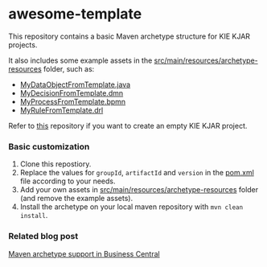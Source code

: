 
# awesome-template
This repository contains a basic Maven archetype structure for KIE KJAR projects.

It also includes some example assets in the [src/main/resources/archetype-resources](https://github.com/caponetto/awesome-template/tree/master/src/main/resources/archetype-resources) folder, such as:

 - [MyDataObjectFromTemplate.java](https://github.com/caponetto/awesome-template/blob/master/src/main/resources/archetype-resources/src/main/java/com/MyDataObjectFromTemplate.java)
 - [MyDecisionFromTemplate.dmn](https://github.com/caponetto/awesome-template/blob/master/src/main/resources/archetype-resources/src/main/resources/MyDecisionFromTemplate.dmn)
 - [MyProcessFromTemplate.bpmn](https://github.com/caponetto/awesome-template/blob/master/src/main/resources/archetype-resources/src/main/resources/MyProcessFromTemplate.bpmn)
 - [MyRuleFromTemplate.drl](https://github.com/caponetto/awesome-template/blob/master/src/main/resources/archetype-resources/src/main/resources/MyRuleFromTemplate.drl)

Refer to [this](https://github.com/kiegroup/droolsjbpm-knowledge/tree/master/kie-archetypes/kie-kjar-archetype) repository if you want to create an empty KIE KJAR project.

### Basic customization
1. Clone this repostiory.
2. Replace the values for `groupId`, `artifactId` and `version` in the [pom.xml](https://github.com/caponetto/awesome-template/blob/master/pom.xml) file according to your needs.
3. Add your own assets in [src/main/resources/archetype-resources](https://github.com/caponetto/awesome-template/tree/master/src/main/resources/archetype-resources) folder (and remove the example assets).
4. Install the archetype on your local maven repository with `mvn clean install`.

### Related blog post
[Maven archetype support in Business Central](https://medium.com/kie-foundation/maven-archetype-support-in-business-central-b5fdf5e98556)
 
